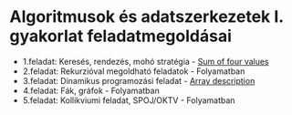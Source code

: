 # Algoritmusok és adatszerkezetek I. gyakorlat feladatmegoldásai
* 1.feladat: Keresés, rendezés, mohó stratégia - [Sum of four values](https://github.com/LaszloHerczeg/Algoritmusok--es-adatszerkezetek-I./tree/main/1.feladat)
* 2.feladat: Rekurzióval megoldható feladatok - Folyamatban
* 3.feladat: Dinamikus programozási feladat - [Array description](https://github.com/LaszloHerczeg/Algoritmusok-es-adatszerkezetek-I./tree/main/3.feladat)
* 4.feladat: Fák, gráfok - Folyamatban
* 5.feladat: Kollikviumi feladat, SPOJ/OKTV - Folyamatban
